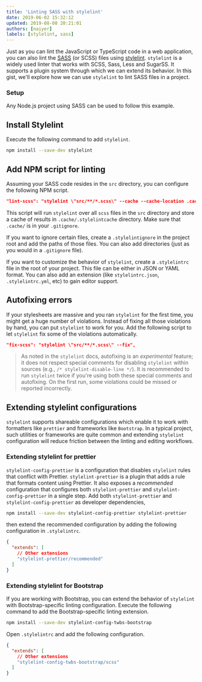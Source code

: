 ```yaml
---
title: 'Linting SASS with stylelint'
date: 2019-06-02 15:32:12
updated: 2019-08-08 20:21:01
authors: [naiyer]
labels: [stylelint, sass]
---
```


Just as you can lint the JavaScript or TypeScript code in a web application, you can also lint the [SASS](https://sass-lang.com/) (or SCSS) files using [stylelint](https://github.com/stylelint/stylelint). `stylelint` is a widely used linter that works with SCSS, Sass, Less and SugarSS. It supports a plugin system through which we can extend its behavior. In this gist, we'll explore how we can use `stylelint` to lint SASS files in a project.

### Setup

Any Node.js project using SASS can be used to follow this example.

## Install Stylelint

Execute the following command to add `stylelint`.

```bash
npm install --save-dev stylelint
```

## Add NPM script for linting

Assuming your SASS code resides in the `src` directory, you can configure the following NPM script.

```json
"lint-scss": "stylelint \"src/**/*.scss\" --cache --cache-location .cache/.stylelintcache",
```

This script will run `stylelint` over all `scss` files in the `src` directory and store a cache of results in `.cache/.stylelintcache` directory. Make sure that `.cache/` is in your `.gitignore`.

If you want to ignore certain files, create a `.stylelintignore` in the project root and add the paths of those files. You can also add directories (just as you would in a `.gitignore` file).

If you want to customize the behavior of `stylelint`, create a `.stylelintrc` file in the root of your project. This file can be either in JSON or YAML format. You can also add an extension (like `stylelintrc.json`, `.stylelintrc.yml`, etc) to gain editor support.

## Autofixing errors

If your stylesheets are massive and you ran `stylelint` for the first time, you might get a huge number of violations. Instead of fixing all those violations by hand, you can put `stylelint` to work for you. Add the following script to let `stylelint` fix some of the violations automatically.

```json
"fix-scss": "stylelint \"src/**/*.scss\" --fix",
```

> As noted in the `stylelint` docs, autofixing is an *experimental* feature; it does not respect special comments for disabling `stylelint` within sources (e.g., `/* stylelint-disable-line */`). It is recommended to run `stylelint` twice if you're using both these special comments and autofixing. On the first run, some violations could be missed or reported incorrectly.

## Extending stylelint configurations

`stylelint` supports shareable configurations which enable it to work with formatters like `prettier` and frameworks like `Bootstrap`. In a typical project, such utilities or frameworks are quite common and extending `stylelint` configuration will reduce friction between the linting and editing workflows.

### Extending stylelint for prettier

`stylelint-config-prettier` is a configuration that disables `stylelint` rules that conflict with Prettier. `stylelint-prettier` is a plugin that adds a rule that formats content using Prettier. It also exposes a *recommended* configuration that configures both `stylelint-prettier` and `stylelint-config-prettier` in a single step. Add both `stylelint-prettier` and `stylelint-config-prettier` as developer dependencies,

```bash
npm install --save-dev stylelint-config-prettier stylelint-prettier
```

then extend the recommended configuration by adding the following configuration in `.stylelintrc`.

```json
{
  "extends": [
    // Other extensions
    "stylelint-prettier/recommended"
  ]
}
```

### Extending stylelint for Bootstrap

If you are working with Bootstrap, you can extend the behavior of `stylelint` with Bootstrap-specific linting configuration. Execute the following command to add the Bootstrap-specific linting extension.

```bash
npm install --save-dev stylelint-config-twbs-bootstrap
```

Open `.stylelintrc` and add the following configuration.

```json
{
  "extends": [
    // Other extensions
    "stylelint-config-twbs-bootstrap/scss"
  ]
}
```
